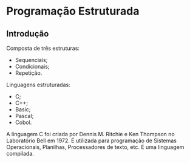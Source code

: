 # Programação Estruturada
## Introdução
Composta de três estruturas:
- Sequenciais;
- Condicionais;
- Repetição.

Linguagens estruturadas:
- C;
- C++;
- Basic;
- Pascal;
- Cobol.

A linguagem C foi criada por Dennis M. Ritchie e Ken Thompson no Laboratório Bell em 1972. É utilizada para programação de Sistemas Operacionais, Planilhas, Processadores de texto, etc. É uma linguagem compilada.